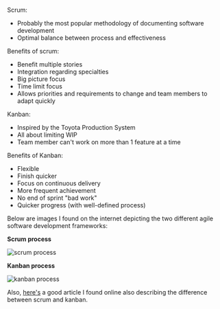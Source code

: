 Scrum:
- Probably the most popular methodology of documenting software development
- Optimal balance between process and effectiveness 

Benefits of scrum:
- Benefit multiple stories
- Integration regarding specialties
- Big picture focus
- Time limit focus
- Allows priorities and requirements to change and team members to adapt quickly

Kanban: 
- Inspired by the Toyota Production System
- All about limiting WIP 
- Team member can't work on more than 1 feature at a time

Benefits of Kanban:
- Flexible
- Finish quicker
- Focus on continuous delivery
- More frequent achievement
- No end of sprint "bad work"
- Quicker progress (with well-defined process)

Below are images I found on the internet depicting the two different agile software development frameworks:

**Scrum process**

![scrum process](https://www.maxxor.com/images/Scrum.jpg "The Scrum Software Development Process")

**Kanban process**

![kanban process](http://blog.crisp.se/henrikkniberg/images/qconsf-2009-kanban.jpg "The Kanban Software Development Process")

Also, [here's](http://www.infoq.com/news/2009/05/kniberg-kanban-v-scrum "Scrum vs. Kanban") a good article I found online also describing the difference between scrum and kanban. 
